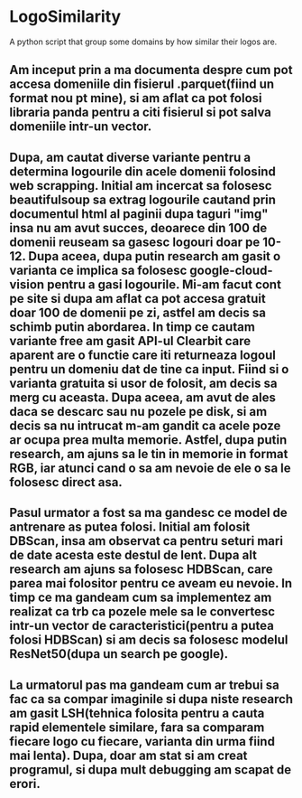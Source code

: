 # LogoSimilarity
A python script that group some domains by how similar their logos are.

## Am inceput prin a ma documenta despre cum pot accesa domeniile din fisierul .parquet(fiind un format nou pt mine), si am aflat ca pot folosi libraria panda pentru a citi fisierul si pot salva domeniile intr-un vector. 
##  Dupa, am cautat diverse variante pentru a determina logourile din acele domenii folosind web scrapping. Initial am incercat sa folosesc beautifulsoup sa extrag logourile cautand prin documentul html al paginii dupa taguri "img" insa nu am avut succes, deoarece din 100 de domenii reuseam sa gasesc logouri doar pe 10-12. Dupa aceea, dupa putin research am gasit o varianta ce implica sa folosesc google-cloud-vision pentru a gasi logourile. Mi-am facut cont pe site si dupa am aflat ca pot accesa gratuit doar 100 de domenii pe zi, astfel am decis sa schimb putin abordarea. In timp ce cautam variante free am gasit API-ul Clearbit care aparent are o functie care iti returneaza logoul pentru un domeniu dat de tine ca input. Fiind si o varianta gratuita si usor de folosit, am decis sa merg cu aceasta. Dupa aceea, am avut de ales daca se descarc sau nu pozele pe disk, si am decis sa nu intrucat m-am gandit ca acele poze ar ocupa prea multa memorie. Astfel, dupa putin research, am ajuns sa le tin in memorie in format RGB, iar atunci cand o sa am nevoie de ele o sa le folosesc direct asa. 
##  Pasul urmator a fost sa ma gandesc ce model de antrenare as putea folosi. Initial am folosit DBScan, insa am observat ca pentru seturi mari de date acesta este destul de lent. Dupa alt research am ajuns sa folosesc HDBScan, care parea mai folositor pentru ce aveam eu nevoie. In timp ce ma gandeam cum sa implementez am realizat ca trb ca pozele mele sa le convertesc intr-un vector de caracteristici(pentru a putea folosi HDBScan) si am decis sa folosesc modelul ResNet50(dupa un search pe google). 
##  La urmatorul pas ma gandeam cum ar trebui sa fac ca sa compar imaginile si dupa niste research am gasit LSH(tehnica folosita pentru a cauta rapid elementele similare, fara sa comparam fiecare logo cu fiecare, varianta din urma fiind mai lenta). Dupa, doar am stat si am creat programul, si dupa mult debugging am scapat de erori.
